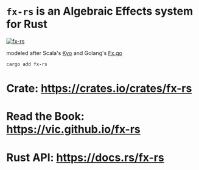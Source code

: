 # `fx-rs` is an Algebraic Effects system for Rust

[![fx-rs](https://github-readme-stats.vercel.app/api/pin/?username=vic&repo=fx-rs&show_owner=true&theme=shades-of-purple)](https://github.com/vic/fx-rs)

modeled after Scala's [Kyo](https://getkyo.io) and Golang's [Fx.go](https://github.com/vic/fx.go)

```shell
cargo add fx-rs
```

# Crate: https://crates.io/crates/fx-rs

# Read the Book: https://vic.github.io/fx-rs

# Rust API: https://docs.rs/fx-rs
